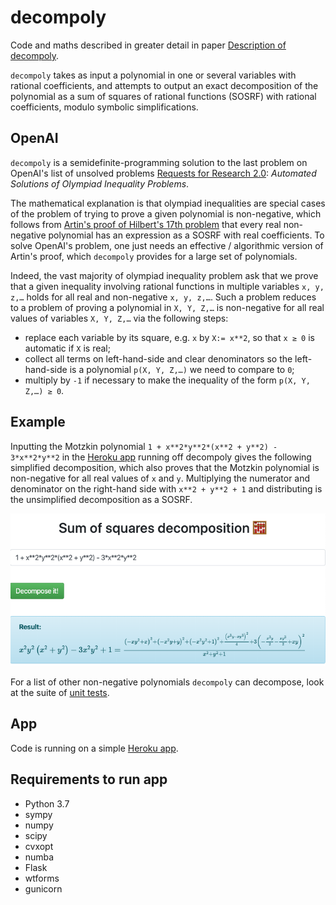 # decompoly
Code and maths described in greater detail in paper [Description of decompoly](https://github.com/thanosdpapaioannou/decompoly/blob/master/description_of_decompoly.pdf).

`decompoly` takes as input a polynomial in one or several variables with rational coefficients, and attempts to output an exact decomposition of the polynomial as a sum of squares of rational functions (SOSRF) with rational coefficients, modulo symbolic simplifications. 

## OpenAI
`decompoly` is a semidefinite-programming solution to the last problem on OpenAI's list of unsolved problems [Requests for Research 2.0](https://openai.com/blog/requests-for-research-2/): _Automated Solutions of Olympiad Inequality Problems_.

The mathematical explanation is that olympiad inequalities are special cases of the problem of trying to prove a given polynomial is non-negative, which follows from [Artin's proof of Hilbert's 17th problem](https://link.springer.com/article/10.1007%2FBF02952513) that every real non-negative polynomial has an expression as a SOSRF with real coefficients. To solve OpenAI's problem, one just needs an effective / algorithmic version of Artin's proof, which `decompoly` provides for a large set of polynomials.

Indeed, the vast majority of olympiad inequality problem ask that we prove that a given inequality involving rational functions in multiple variables `x, y, z,…` holds for all real and non-negative `x, y, z,…`. Such a problem reduces to a problem of proving a polynomial in `X, Y, Z,…` is non-negative for all real values of variables `X, Y, Z,…` via the following steps:
- replace each variable by its square, e.g. `x` by `X:= x**2`, so that `x ≥ 0` is automatic if `X` is real; 
- collect all terms on left-hand-side and clear denominators so the left-hand-side is a polynomial `p(X, Y, Z,…)` we need to compare to `0`;
- multiply by `-1` if necessary to make the inequality of the form `p(X, Y, Z,…) ≥ 0`.

## Example
Inputting the Motzkin polynomial `1 + x**2*y**2*(x**2 + y**2) - 3*x**2*y**2` in the 
[Heroku app](https://secure-shelf-02448.herokuapp.com/) running off decompoly gives the following simplified decomposition, which also proves that the Motzkin polynomial is non-negative for all real values of `x` and `y`. Multiplying the numerator and denominator on the right-hand side with `x**2 + y**2 + 1` and distributing is the unsimplified decomposition as a SOSRF.

![decompoly screenshot](decompoly_screenshot_20191208.png "Motzkin polynomial decomposition")

For a list of other non-negative polynomials `decompoly` can decompose, look at the suite of [unit tests](https://github.com/thanosdpapaioannou/decompoly/blob/master/test_get_sos.py).


## App
Code is running on a simple [Heroku app](https://secure-shelf-02448.herokuapp.com/).

## Requirements to run app
- Python 3.7
- sympy
- numpy
- scipy
- cvxopt
- numba
- Flask
- wtforms
- gunicorn

